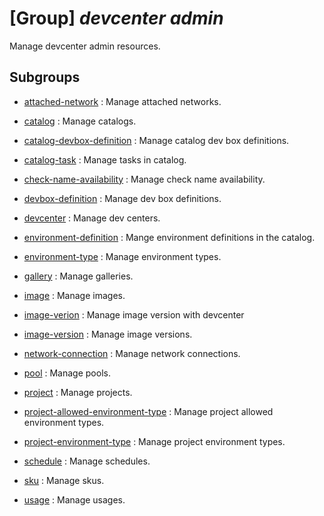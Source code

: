 # [Group] _devcenter admin_

Manage devcenter admin resources.

## Subgroups

- [attached-network](/Commands/devcenter/admin/attached-network/readme.md)
: Manage attached networks.

- [catalog](/Commands/devcenter/admin/catalog/readme.md)
: Manage catalogs.

- [catalog-devbox-definition](/Commands/devcenter/admin/catalog-devbox-definition/readme.md)
: Manage catalog dev box definitions.

- [catalog-task](/Commands/devcenter/admin/catalog-task/readme.md)
: Manage tasks in catalog.

- [check-name-availability](/Commands/devcenter/admin/check-name-availability/readme.md)
: Manage check name availability.

- [devbox-definition](/Commands/devcenter/admin/devbox-definition/readme.md)
: Manage dev box definitions.

- [devcenter](/Commands/devcenter/admin/devcenter/readme.md)
: Manage dev centers.

- [environment-definition](/Commands/devcenter/admin/environment-definition/readme.md)
: Mange environment definitions in the catalog.

- [environment-type](/Commands/devcenter/admin/environment-type/readme.md)
: Manage environment types.

- [gallery](/Commands/devcenter/admin/gallery/readme.md)
: Manage galleries.

- [image](/Commands/devcenter/admin/image/readme.md)
: Manage images.

- [image-verion](/Commands/devcenter/admin/image-verion/readme.md)
: Manage image version with devcenter

- [image-version](/Commands/devcenter/admin/image-version/readme.md)
: Manage image versions.

- [network-connection](/Commands/devcenter/admin/network-connection/readme.md)
: Manage network connections.

- [pool](/Commands/devcenter/admin/pool/readme.md)
: Manage pools.

- [project](/Commands/devcenter/admin/project/readme.md)
: Manage projects.

- [project-allowed-environment-type](/Commands/devcenter/admin/project-allowed-environment-type/readme.md)
: Manage project allowed environment types.

- [project-environment-type](/Commands/devcenter/admin/project-environment-type/readme.md)
: Manage project environment types.

- [schedule](/Commands/devcenter/admin/schedule/readme.md)
: Manage schedules.

- [sku](/Commands/devcenter/admin/sku/readme.md)
: Manage skus.

- [usage](/Commands/devcenter/admin/usage/readme.md)
: Manage usages.
